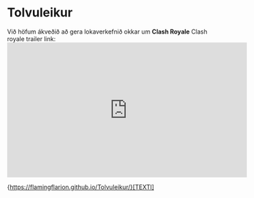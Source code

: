 # Tolvuleikur
Við höfum ákveðið að gera lokaverkefnið okkar um **Clash Royale**
Clash royale trailer link: <iframe width="560" height="315" src="https://www.youtube.com/embed/_hNxfiXmeAE" frameborder="0" allow="accelerometer; autoplay; encrypted-media; gyroscope; picture-in-picture" allowfullscreen></iframe>


 {https://flamingflarion.github.io/Tolvuleikur/}[TEXTI]
